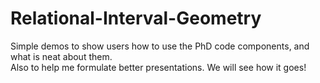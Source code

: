 # Relational-Interval-Geometry
Simple demos to show users how to use the PhD code components, and what is neat about them.  
Also to help me formulate better presentations.  We will see how it goes!
